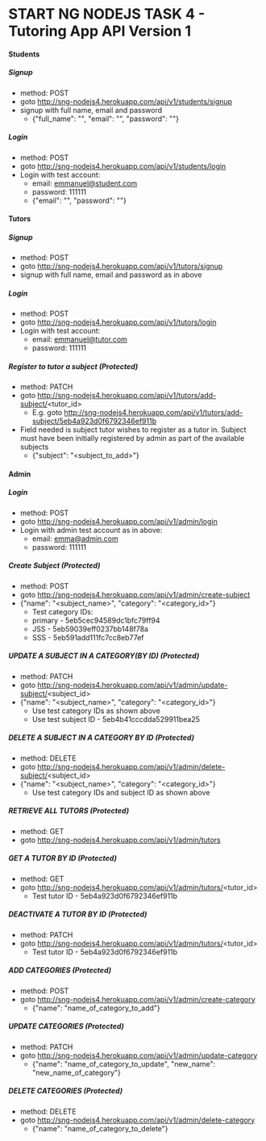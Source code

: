 # START NG NODEJS TASK 4 - Tutoring App API Version 1


#### Students
##### Signup
* method: POST
* goto http://sng-nodejs4.herokuapp.com/api/v1/students/signup
* signup with full name, email and password
  * {"full_name": "<your name>", "email": "<your email>", "password": "<your password>"}

##### Login
* method: POST
* goto http://sng-nodejs4.herokuapp.com/api/v1/students/login
* Login with test account:
  * email: emmanuel@student.com
  * password: 111111
  * {"email": "<your email>", "password": "<your password>"}

#### Tutors
##### Signup
* method: POST
* goto http://sng-nodejs4.herokuapp.com/api/v1/tutors/signup
* signup with full name, email and password as in above

##### Login
* method: POST
* goto http://sng-nodejs4.herokuapp.com/api/v1/tutors/login
* Login with test account:
  * email: emmanuel@tutor.com
  * password: 111111

##### Register to tutor a subject (Protected)
* method: PATCH
* goto http://sng-nodejs4.herokuapp.com/api/v1/tutors/add-subject/<tutor_id>
  * E.g. goto http://sng-nodejs4.herokuapp.com/api/v1/tutors/add-subject/5eb4a923d0f6792346ef911b
* Field needed is subject tutor wishes to register as a tutor in. Subject must have been initially registered by admin as part of the available subjects
  * {"subject": "<subject_to_add>"}

#### Admin
##### Login
* method: POST
* goto http://sng-nodejs4.herokuapp.com/api/v1/admin/login
* Login with admin test account as in above:
  * email: emma@admin.com
  * password: 111111

##### Create Subject (Protected)
* method: POST
* goto http://sng-nodejs4.herokuapp.com/api/v1/admin/create-subject
* {"name": "<subject_name>", "category": "<category_id>"}
  * Test category IDs:
  * primary - 5eb5cec94589dc1bfc79ff94
  * JSS - 5eb59039eff0237bb148f78a
  * SSS - 5eb591add111fc7cc8eb77ef

##### UPDATE A SUBJECT IN A CATEGORY(BY ID) (Protected)
* method: PATCH
* goto http://sng-nodejs4.herokuapp.com/api/v1/admin/update-subject/<subject_id>
* {"name": "<subject_name>", "category": "<category_id>"}
  * Use test category IDs as shown above
  * Use test subject ID - 5eb4b41cccdda529911bea25

##### DELETE A SUBJECT IN A CATEGORY BY ID (Protected)
* method: DELETE
* goto http://sng-nodejs4.herokuapp.com/api/v1/admin/delete-subject/<subject_id>
* {"name": "<subject_name>", "category": "<category_id>"}
  * Use test category IDs and subject ID as shown above

##### RETRIEVE ALL TUTORS (Protected)
* method: GET
* goto http://sng-nodejs4.herokuapp.com/api/v1/admin/tutors

##### GET A TUTOR BY ID (Protected)
* method: GET
* goto http://sng-nodejs4.herokuapp.com/api/v1/admin/tutors/<tutor_id>
  * Test tutor ID - 5eb4a923d0f6792346ef911b

##### DEACTIVATE A TUTOR BY ID (Protected)
* method: PATCH
* goto http://sng-nodejs4.herokuapp.com/api/v1/admin/tutors/<tutor_id>
  * Test tutor ID - 5eb4a923d0f6792346ef911b

##### ADD CATEGORIES (Protected)
* method: POST
* goto http://sng-nodejs4.herokuapp.com/api/v1/admin/create-category
  * {"name": "name_of_category_to_add"}

##### UPDATE CATEGORIES (Protected)
* method: PATCH
* goto http://sng-nodejs4.herokuapp.com/api/v1/admin/update-category
  * {"name": "name_of_category_to_update", "new_name": "new_name_of_category"}

##### DELETE CATEGORIES (Protected)
* method: DELETE
* goto http://sng-nodejs4.herokuapp.com/api/v1/admin/delete-category
  * {"name": "name_of_category_to_delete"}